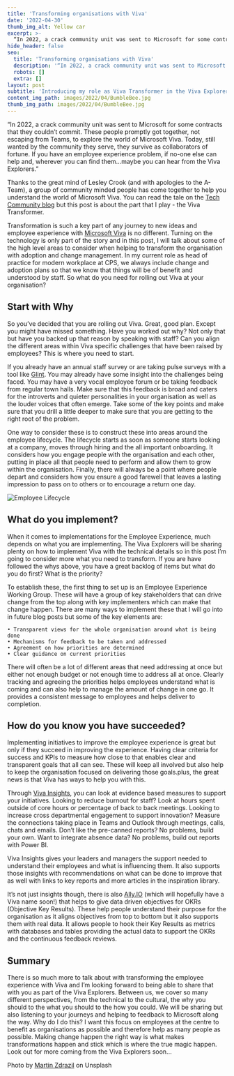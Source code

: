 ```yaml
---
title: 'Transforming organisations with Viva'
date: '2022-04-30'
thumb_img_alt: Yellow car
excerpt: >-
  “In 2022, a crack community unit was sent to Microsoft for some contracts that they couldn’t commit. These people promptly got together, not escaping from Teams, to explore the world of Microsoft Viva. Today, still wanted by the community they serve, they survive as collaborators of fortune. If you have an employee experience problem, if no-one else can help and, wherever you can find them…maybe you can hear from the Viva Explorers.”
hide_header: false
seo:
  title: 'Transforming organisations with Viva'
  description: '“In 2022, a crack community unit was sent to Microsoft for some contracts that they couldn’t commit. These people promptly got together, not escaping from Teams, to explore the world of Microsoft Viva. Today, still wanted by the community they serve, they survive as collaborators of fortune. If you have an employee experience problem, if no-one else can help and, wherever you can find them…maybe you can hear from the Viva Explorers.”'
  robots: []
  extra: []
layout: post
subtitle: 'Introducing my role as Viva Transformer in the Viva Explorers'
content_img_path: images/2022/04/BumbleBee.jpg
thumb_img_path: images/2022/04/BumbleBee.jpg
---
```

“In 2022, a crack community unit was sent to Microsoft for some contracts that they couldn’t commit. These people promptly got together, not escaping from Teams, to explore the world of Microsoft Viva. Today, still wanted by the community they serve, they survive as collaborators of fortune. If you have an employee experience problem, if no-one else can help and, wherever you can find them…maybe you can hear from the Viva Explorers.”

Thanks to the great mind of Lesley Crook (and with apologies to the A-Team), a group of community minded people has come together to help you understand the world of Microsoft Viva. You can read the tale on the [Tech Community blog](https://techcommunity.microsoft.com/t5/microsoft-teams-community-blog/join-vivaexplorers-in-an-empathic-hybrid-workplace/ba-p/3280353) but this post is about the part that I play - the Viva Transformer.

Transformation is such a key part of any journey to new ideas and employee experience with [Microsoft Viva](https://www.microsoft.com/en-gb/microsoft-viva) is no different. Turning on the technology is only part of the story and in this post, I will talk about some of the high level areas to consider when helping to transform the organisation with adoption and change management. In my current role as head of practice for modern workplace at CPS, we always include change and adoption plans so that we know that things will be of benefit and understood by staff. So what do you need for rolling out Viva at your organisation?


## Start with Why

So you’ve decided that you are rolling out Viva. Great, good plan. Except you might have missed something. Have you worked out why? Not only that but have you backed up that reason by speaking with staff? Can you align the different areas within Viva specific challenges that have been raised by employees? This is where you need to start.

If you already have an annual staff survey or are taking pulse surveys with a tool like [Glint](https://www.glintinc.com/blog/an-employees-guide-to-glint-surveys/). You may already have some insight into the challenges being faced. You may have a very vocal employee forum or be taking feedback from regular town halls. Make sure that this feedback is broad and caters for the introverts and quieter personalities in your organisation as well as the louder voices that often emerge. Take some of the key points and make sure that you drill a little deeper to make sure that you are getting to the right root of the problem.

One way to consider these is to construct these into areas around the employee lifecycle. The lifecycle starts as soon as someone starts looking at a company, moves through hiring and the all important onboarding. It considers how you engage people with the organisation and each other, putting in place all that people need to perform and allow them to grow within the organisation. Finally, there will always be a point where people depart and considers how you ensure a good farewell that leaves a lasting impression to pass on to others or to encourage a return one day.

![Employee Lifecycle](/images/2022/04/EmployeeLifecycle.jpeg)

## What do you implement?

When it comes to implementations for the Employee Experience, much depends on what you are implementing. The Viva Explorers will be sharing plenty on how to implement Viva with the technical details so in this post I’m going to consider more what you need to transform. If you are have followed the whys above, you have a great backlog of items but what do you do first? What is the priority?

To establish these, the first thing to set up is an Employee Experience Working Group. These will have a group of key stakeholders that can drive change from the top along with key implementers which can make that change happen. There are many ways to implement these that I will go into in future blog posts but some of the key elements are:

	• Transparent views for the whole organisation around what is being done
	• Mechanisms for feedback to be taken and addressed
	• Agreement on how priorities are determined
	• Clear guidance on current priorities

There will often be a lot of different areas that need addressing at once but either not enough budget or not enough time to address all at once. Clearly tracking and agreeing the priorities helps employees understand what is coming and can also help to manage the amount of change in one go. It provides a consistent message to employees and helps deliver to completion.

## How do you know you have succeeded?

Implementing initiatives to improve the employee experience is great but only if they succeed in improving the experience. Having clear criteria for success and KPIs to measure how close to that enables clear and transparent goals that all can see. These will keep all involved but also help to keep the organisation focused on delivering those goals.plus, the great news is that Viva has ways to help you with this.

Through [Viva Insights](https://docs.microsoft.com/en-us/viva/insights/introduction), you can look at evidence based measures to support your initiatives. Looking to reduce burnout for staff? Look at hours spent outside of core hours or percentage of back to back meetings. Looking to increase cross departmental engagement to support innovation? Measure the connections taking place in Teams and Outlook through meetings, calls, chats and emails. Don’t like the pre-canned reports? No problems, build your own. Want to integrate absence data? No problems, build out reports with Power BI.

Viva Insights gives your leaders and managers the support needed to understand their employees and what is influencing them. It also supports those insights with recommendations on what can be done to improve that as well with links to key reports and more articles in the inspiration library.

It’s not just insights though, there is also [Ally.IO](https://ally.io) (which will hopefully have a Viva name soon!) that helps to give data driven objectives for OKRs (Objective Key Results). These help people understand their purpose for the organisation as it aligns objectives from top to bottom but it also supports them with real data. It allows people to hook their Key Results as metrics with databases and  tables providing the actual data to support the OKRs and the continuous feedback reviews.

## Summary

There is so much more to talk about with transforming the employee experience with Viva and I’m looking forward to being able to share that with you as part of the Viva Explorers. Between us, we cover so many different perspectives, from the technical to the cultural, the why you should to the what you should to the how you could. We will be sharing but also listening to your journeys and helping to feedback to Microsoft along the way.
Why do I do this? I want this focus on employees at the centre to benefit as organisations as possible and therefore help as many people as possible. Making change happen the right way is what makes transformations happen and stick which is where the true magic happen. Look out for more coming from the Viva Explorers soon...

Photo by [Martin Zdrazil](https://unsplash.com/es/@martyman_55) on Unsplash
